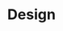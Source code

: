 ---
title: Design
slug: design
taxonomy:
	tag: industry
content:
    items:
        '@taxonomy.industry': design
    order:
        by: date
        dir: desc
---